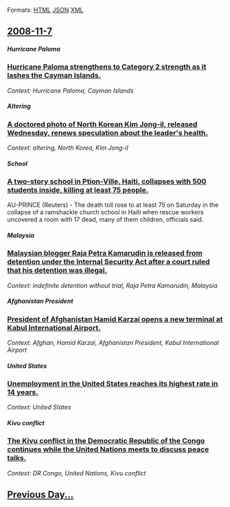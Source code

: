 
Formats: [HTML](2008/11/7/index.html)  [JSON](2008/11/7/index.json)  [XML](2008/11/7/index.xml)  

## [2008-11-7](/news/2008/11/7/index.md)

##### Hurricane Paloma
### [ Hurricane Paloma strengthens to Category 2 strength as it lashes the Cayman Islands. ](/news/2008/11/7/hurricane-paloma-strengthens-to-category-2-strength-as-it-lashes-the-cayman-islands.md)
_Context: Hurricane Paloma, Cayman Islands_

##### Altering
### [ A doctored photo of North Korean Kim Jong-il, released Wednesday, renews speculation about the leader's health. ](/news/2008/11/7/a-doctored-photo-of-north-korean-kim-jong-il-released-wednesday-renews-speculation-about-the-leader-s-health.md)
_Context: altering, North Korea, Kim Jong-il_

##### School
### [ A two-story school in Ption-Ville, Haiti, collapses with 500 students inside, killing at least 75 people. ](/news/2008/11/7/a-two-story-school-in-petion-ville-haiti-collapses-with-500-students-inside-killing-at-least-75-people.md)
AU-PRINCE (Reuters) - The death toll rose to at least 75 on Saturday in the collapse of a ramshackle church school in Haiti when rescue workers uncovered a room with 17 dead, many of them children, officials said.

##### Malaysia
### [ Malaysian blogger Raja Petra Kamarudin is released from detention under the Internal Security Act after a court ruled that his detention was illegal. ](/news/2008/11/7/malaysian-blogger-raja-petra-kamarudin-is-released-from-detention-under-the-internal-security-act-after-a-court-ruled-that-his-detention-wa.md)
_Context: indefinite detention without trial, Raja Petra Kamarudin, Malaysia_

##### Afghanistan President
### [ President of Afghanistan Hamid Karzai opens a new terminal at Kabul International Airport. ](/news/2008/11/7/president-of-afghanistan-hamid-karzai-opens-a-new-terminal-at-kabul-international-airport.md)
_Context: Afghan, Hamid Karzai, Afghanistan President, Kabul International Airport_

##### United States
### [ Unemployment in the United States reaches its highest rate in 14 years. ](/news/2008/11/7/unemployment-in-the-united-states-reaches-its-highest-rate-in-14-years.md)
_Context: United States_

##### Kivu conflict
### [ The Kivu conflict in the Democratic Republic of the Congo continues while the United Nations meets to discuss peace talks. ](/news/2008/11/7/the-kivu-conflict-in-the-democratic-republic-of-the-congo-continues-while-the-united-nations-meets-to-discuss-peace-talks.md)
_Context: DR Congo, United Nations, Kivu conflict_

## [Previous Day...](/news/2008/11/6/index.md)

